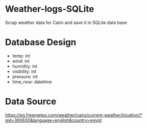# Weather-logs-SQLite
Scrap weather data for Cairo and save it in SQLite data base

# Database Design

- temp: int
- wind: int
- humidity: int
- visibility: int
- pressure: int
- time_now: datetime

# Data Source
https://eg.freemeteo.com/weather/cairo/current-weather/location/?gid=360630&language=english&country=egypt
